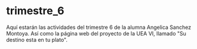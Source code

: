 # trimestre_6
Aquí estarán las actividades del trimestre 6 de la alumna Angelica Sanchez Montoya. Así como la página web del proyecto de la UEA VI, llamado "Su destino esta en tu plato".